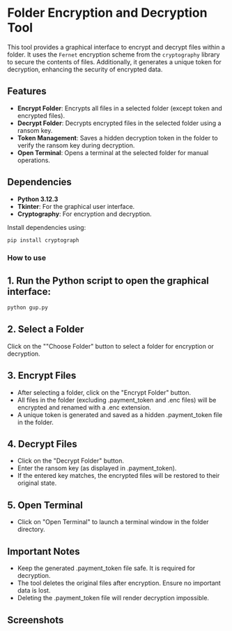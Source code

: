 # Folder Encryption and Decryption Tool

This tool provides a graphical interface to encrypt and decrypt files within a folder. It uses the `Fernet` encryption scheme from the `cryptography` library to secure the contents of files. Additionally, it generates a unique token for decryption, enhancing the security of encrypted data.

## Features
- **Encrypt Folder**: Encrypts all files in a selected folder (except token and encrypted files).
- **Decrypt Folder**: Decrypts encrypted files in the selected folder using a ransom key.
- **Token Management**: Saves a hidden decryption token in the folder to verify the ransom key during decryption.
- **Open Terminal**: Opens a terminal at the selected folder for manual operations.

## Dependencies
- **Python 3.12.3**
- **Tkinter**: For the graphical user interface.
- **Cryptography**: For encryption and decryption.

Install dependencies using:
```bash
pip install cryptograph
```
### How to use
## 1. Run the Python script to open the graphical interface:
```bash
python gup.py
```
## 2. Select a Folder
Click on the ""Choose Folder" button to select a folder for encryption or decryption.

## 3. Encrypt Files
- After selecting a folder, click on the "Encrypt Folder" button.
- All files in the folder (excluding .payment_token and .enc files) will be encrypted and renamed with a .enc extension.
- A unique token is generated and saved as a hidden .payment_token file in the folder.

## 4. Decrypt Files
- Click on the "Decrypt Folder" button.
- Enter the ransom key (as displayed in .payment_token).
- If the entered key matches, the encrypted files will be restored to their original state.
## 5. Open Terminal
- Click on "Open Terminal" to launch a terminal window in the folder directory.

## Important Notes
- Keep the generated .payment_token file safe. It is required for decryption.
- The tool deletes the original files after encryption. Ensure no important data is lost.
- Deleting the .payment_token file will render decryption impossible.

## Screenshots




